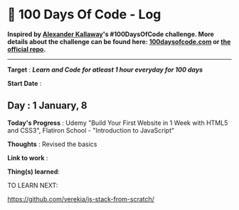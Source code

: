 # 💯 100 Days Of Code - Log 

**Inspired by [Alexander Kallaway](https://twitter.com/ka11away)'s #100DaysOfCode challenge. More details about the challenge can be found here: [100daysofcode.com](http://100daysofcode.com/ "100daysofcode.com") or [the official repo](https://github.com/Kallaway/100-days-of-code "the official repo").**
***
**Target** : ***Learn and Code for atleast 1 hour everyday for 100 days***

**Start Date** : 

Day : 1   January, 8
------
**Today's Progress** :  Udemy "Build Your First Website in 1 Week with HTML5 and CSS3", 
                        Flatiron School - "Introduction to JavaScript"

**Thoughts** :  Revised the basics

**Link to work** :

**Thing(s) learned**:


TO LEARN NEXT:

https://github.com/verekia/js-stack-from-scratch/



